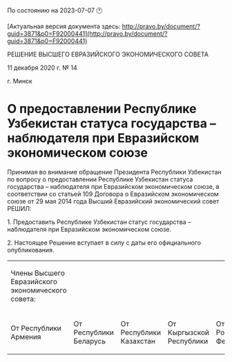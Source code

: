 По состоянию на 2023-07-07 &#x1F550;

[Актуальная версия документа здесь: http://pravo.by/document/?guid=3871&p0=F92000441](http://pravo.by/document/?guid=3871&p0=F92000441)

<p>РЕШЕНИЕ ВЫСШЕГО ЕВРАЗИЙСКОГО ЭКОНОМИЧЕСКОГО СОВЕТА</p>
<p>11 декабря 2020 г. № 14</p>
<p>г. Минск</p>
<h1>О предоставлении Республике Узбекистан статуса государства – наблюдателя при Евразийском экономическом союзе</h1>
<p>Принимая во внимание обращение Президента Республики Узбекистан по вопросу о предоставлении Республике Узбекистан статуса государства – наблюдателя при Евразийском экономическом союзе, в соответствии со статьей 109 Договора о Евразийском экономическом союзе от 29 мая 2014 года Высший Евразийский экономический совет РЕШИЛ:</p>
<p>1. Предоставить Республике Узбекистан статус государства – наблюдателя при Евразийском экономическом союзе.</p>
<p>2. Настоящее Решение вступает в силу с даты его официального опубликования.</p>
<p></p>
<table>
<tr><td><p>Члены Высшего Евразийского экономического совета:</p></td></tr>
<tr>
<td><p>От Республики Армения</p></td>
<td><p>От Республики Беларусь</p></td>
<td><p>От Республики Казахстан</p></td>
<td><p>От Кыргызской Республики</p></td>
<td><p>От Российской Федерации</p></td>
</tr>
</table>
<p></p>